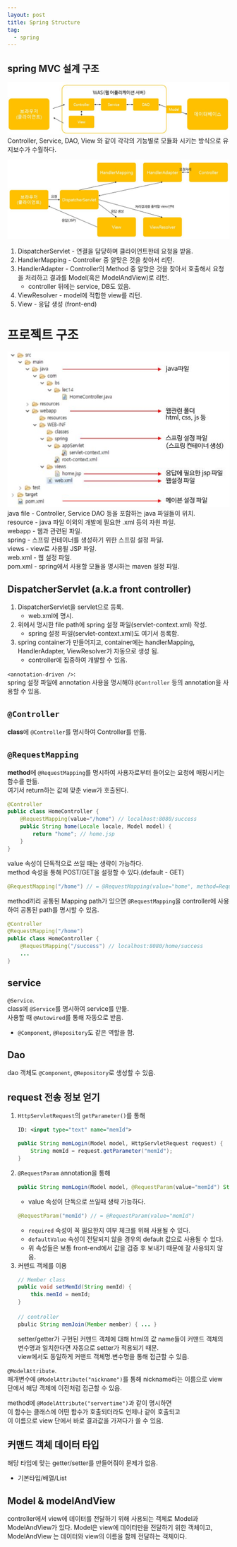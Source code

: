 ```yaml
---
layout: post
title: Spring Structure
tag:
  - spring
---
```

## spring MVC 설계 구조
![model](/images/post/spring/spring_model.JPG)
Controller, Service, DAO, View 와 같이 각각의 기능별로 모듈화 시키는 방식으로 유지보수가 수월하다.  

![model2](/images/post/spring/spring_model2.JPG)  
1. DispatcherServlet - 연결을 담당하며 클라이언트한테 요청을 받음.
2. HandlerMapping - Controller 중 알맞은 것을 찾아서 리턴.
3. HandlerAdapter - Controller의 Method 중 알맞은 것을 찾아서 호출해서 요청을 처리하고 결과를 Model(혹은 ModelAndView)로 리턴.
   - controller 뒤에는 service, DB도 있음.
4. ViewResolver - model에 적합한 view를 리턴.
5. View - 응답 생성 (front-end)

# 프로젝트 구조
![structure](/images/post/spring/file_structure.JPG)  
java file - Controller, Service DAO 등을 포함하는 java 파일들이 위치.  
resource - java 파일 이외의 개발에 필요한 .xml 등의 자원 파일.  
webapp - 웹과 관련된 파일.  
spring - 스프링 컨테이너를 생성하기 위한 스프링 설정 파일.  
views - view로 사용될 JSP 파일.  
web.xml - 웹 설정 파일.  
pom.xml - spring에서 사용할 모듈을 명시하는 maven 설정 파일.  

## DispatcherServlet (a.k.a front controller)
1. DispatcherServlet을 servlet으로 등록.  
   - web.xml에 명시.
2. 위에서 명시한 file path에 spring 설정 파일(servlet-context.xml) 작성.  
   - spring 설정 파일(servlet-context.xml)도 여기서 등록함.  
3. spring container가 만들어지고, container에는 handlerMapping, HandlerAdapter, ViewResolver가 자동으로 생성 됨.  
   - controller에 집중하여 개발할 수 있음.  

`<annotation-driven />`:  
spring 설정 파일에 annotation 사용을 명시해야 `@Controller` 등의 annotation을 사용할 수 있음.

## `@Controller`
**class**에 `@Controller`를 명시하여 Controller를 만듦.  

## `@RequestMapping`
**method**에 `@RequestMapping`를 명시하여 사용자로부터 들어오는 요청에 매핑시키는 함수를 만듦.  
여기서 return하는 값에 맞춘 view가 호출된다.  

```java
@Controller
public class HomeController {
    @RequestMapping(value="/home") // localhost:8080/success
    public String home(Locale locale, Model model) {
        return "home"; // home.jsp
    }
}
```

value 속성이 단독적으로 쓰일 때는 생략이 가능하다.  
method 속성을 통해 POST/GET을 설정할 수 있다.(default - GET)  
```java
@RequestMapping("/home") // = @RequestMapping(value="home", method=RequestMethod.GET)
```

method끼리 공통된 Mapping path가 있으면 `@RequestMapping`을 controller에 사용하여 공통된 path를 명시할 수 있음.  
```java
@Controller
@RequestMapping("/home")
public class HomeController {
    @RequestMapping("/success") // localhost:8080/home/success
    ...
}
```

## service
`@Service`.  
class에 `@Service`를 명시하여 service를 만듦.  
사용할 때 `@Autowired`를 통해 자동으로 받음.
- `@Component`, `@Repository`도 같은 역할을 함.

## Dao
dao 객체도 `@Component`, `@Repository`로 생성할 수 있음.

## request 전송 정보 얻기
1. `HttpServletRequest`의 `getParameter()`를 통해
    ```xml
    ID: <input type="text" name="memId">
    ```
    ```java
    public String memLogin(Model model, HttpServletRequest request) {
        String memId = request.getParameter("memId");
    }
    ```
2. `@RequestParam` annotation을 통해
    ```java
    public String memLogin(Model model, @RequestParam(value="memId") String memId) { ... }
    ```
    - value 속성이 단독으로 쓰일때 생략 가능하다.  
    ```java
    @RequestParam("memId") // = @RequestParam(value="memId")
    ```
    - `required` 속성이 꼭 필요한지 여부 체크를 위해 사용될 수 있다.
    - `defaultValue` 속성이 전달되지 않을 경우의 default 값으로 사용될 수 있다.
    - 위 속성들은 보통 front-end에서 값을 검증 후 보내기 때문에 잘 사용되지 않음.
3. 커맨드 객체를 이용
    ```java
    // Member class
    public void setMemId(String memId) {
        this.memId = memId;
    }

    // controller
    pbulic String memJoin(Member member) { ... }
    ```
    setter/getter가 구현된 커맨드 객체에 대해 html의 값 name들이 커맨드 객체의 변수명과 일치한다면 자동으로 setter가 적용되기 때문.  
    view에서도 동일하게 커맨드 객체명.변수명을 통해 접근할 수 있음. 

`@ModelAttribute`.  
매개변수에 `@ModelAttribute("nickname")`를 통해 nickname라는 이름으로 view 단에서 해당 객체에 이전처럼 접근할 수 있음.  

method에 `@ModelAttribute("servertime")`과 같이 명시하면  
이 함수는 클래스에 어떤 함수가 호출되더라도 언제나 같이 호출되고  
이 이름으로 view 단에서 바로 결과값을 가져다가 쓸 수 있음.  

## 커맨드 객체 데이터 타입
해당 타입에 맞는 getter/setter를 만들어줘야 문제가 없음.  
- 기본타입/배열/List

## Model & modelAndView
controller에서 view에 데이터를 전달하기 위해 사용되는 객체로 Model과 ModelAndView가 있다.
Model은 view에 데이터만을 전달하기 위한 객체이고, ModelAndView 는 데이터와 view의 이름을 함께 전달하는 객체이다.